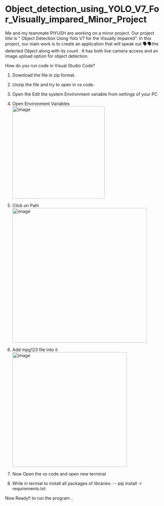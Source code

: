 # Object_detection_using_YOLO_V7_For_Visually_impared_Minor_Project
Me and my teammate PIYUSH are working on a minor project. Our project title is " Object Detection Using Yolo V7 for the Visually Impaired". In this project, our main work is to create an application that will speak out 🗣️🗣️the detected Object along with its count . It has both live camera access and an image upload option for object detection.        

How do you run code in Visual Studio Code?

1) Download the file in zip format.

2) Unzip the file and try to open in vs code.

3) Open the Edit the system Environment variable from settings of your PC

4) Open Environment Variables
   <img width="301" alt="image" src="https://github.com/Apoorva-Dayal/Object_detection_using_YOLO_V7_For_Visually_impared_Minor_Project/assets/76716477/701ab613-b418-40f9-bcdb-e98e1e2c2265">

5) Click on Path 
   <img width="439" alt="image" src="https://github.com/Apoorva-Dayal/Object_detection_using_YOLO_V7_For_Visually_impared_Minor_Project/assets/76716477/e0e75402-5ce5-499b-816c-26251d28e32f">

6) Add mpg123 file into it
   <img width="374" alt="image" src="https://github.com/Apoorva-Dayal/Object_detection_using_YOLO_V7_For_Visually_impared_Minor_Project/assets/76716477/1dcaf5cd-f119-4d48-8319-e3968cda749e">

7) Now Open the vs code and open new terminal

8) Write in termial to install all packages of libraries: --
    pip install -r requirements.txt

Now Ready!! to run the program ..
